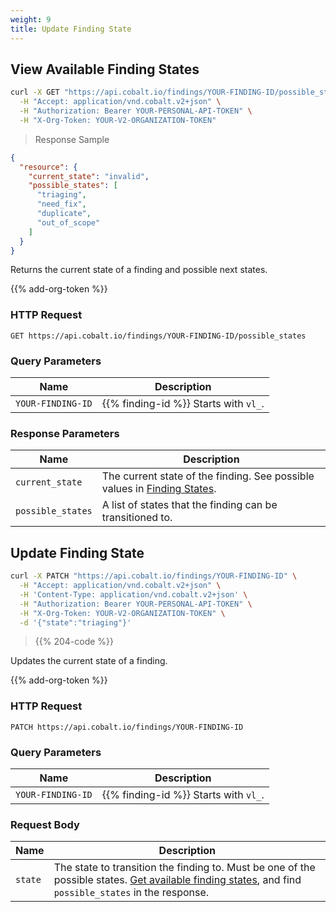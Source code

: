 ```yaml
---
weight: 9
title: Update Finding State
---
```


## View Available Finding States

```sh
curl -X GET "https://api.cobalt.io/findings/YOUR-FINDING-ID/possible_states" \
  -H "Accept: application/vnd.cobalt.v2+json" \
  -H "Authorization: Bearer YOUR-PERSONAL-API-TOKEN" \
  -H "X-Org-Token: YOUR-V2-ORGANIZATION-TOKEN"
```

> Response Sample

```json
{
  "resource": {
    "current_state": "invalid",
    "possible_states": [
      "triaging",
      "need_fix",
      "duplicate",
      "out_of_scope"
    ]
  }
}
```

Returns the current state of a finding and possible next states.

{{% add-org-token %}}

### HTTP Request

`GET https://api.cobalt.io/findings/YOUR-FINDING-ID/possible_states`

### Query Parameters

| Name         | Description                                                  |
|-------------------|--------------------------------------------------------------|
| `YOUR-FINDING-ID` | {{% finding-id %}} Starts with `vl_`. |

### Response Parameters

| Name             | Description                                               |
|-------------------|-----------------------------------------------------------|
| `current_state`   | The current state of the finding. See possible values in [Finding States](./#finding-states). |
| `possible_states` | A list of states that the finding can be transitioned to. |

## Update Finding State

```sh
curl -X PATCH "https://api.cobalt.io/findings/YOUR-FINDING-ID" \
  -H "Accept: application/vnd.cobalt.v2+json" \
  -H 'Content-Type: application/vnd.cobalt.v2+json' \
  -H "Authorization: Bearer YOUR-PERSONAL-API-TOKEN" \
  -H "X-Org-Token: YOUR-V2-ORGANIZATION-TOKEN" \
  -d '{"state":"triaging"}'
```

> {{% 204-code %}}

Updates the current state of a finding.

{{% add-org-token %}}

### HTTP Request

`PATCH https://api.cobalt.io/findings/YOUR-FINDING-ID`

### Query Parameters

| Name         | Description                                                  |
|-------------------|--------------------------------------------------------------|
| `YOUR-FINDING-ID` | {{% finding-id %}} Starts with `vl_`. |

### Request Body

| Name   | Description                                                                  |
|---------|------------------------------------------------------------------------------|
| `state` | The state to transition the finding to. Must be one of the possible states. [Get available finding states](./#view-available-finding-states), and find `possible_states` in the response. |
